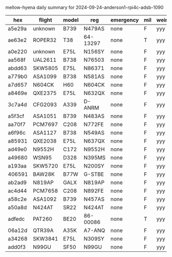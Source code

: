 mellow-hyena daily summary for 2024-09-24-anderson1-rpi4c-adsb-1090

|hex|flight|model|reg|emergency|mil|weirdo|
|--|--|--|--|--|--|--|
|a5e29a|unknown|B739|N479AS|none|F|yyy|
|ae63e2|ROPER32|T38|64-13297|none|T|yyy|
|a0e220|unknown|E75L|N156SY|none|F|yyy|
|aa568f|UAL2611|B738|N76503|none|F|yyy|
|abdd63|SKW5805|E75L|N86371|none|F|yyy|
|a779b0|ASA1099|B738|N581AS|none|F|yyy|
|a7d657|N604CK|H60|N604CK|none|F|yyy|
|a8469e|QXE2375|E75L|N632QX|none|F|yyy|
|3c7a4d|CFG2093|A339|D-ANRM|none|F|yyy|
|a5f3cf|ASA1051|B739|N483AS|none|F|yyy|
|aa70f7|PCM7697|C208|N772FE|none|F|yyy|
|a6f96c|ASA1127|B738|N549AS|none|F|yyy|
|a85931|QXE2038|E75L|N637QX|none|F|yyy|
|ad49e0|N9552H|C172|N9552H|none|F|yyy|
|a49680|WSN95|D328|N395MS|none|F|yyy|
|a193aa|SKW5720|E75L|N200SY|none|F|yyy|
|406591|BAW28K|B77W|G-STBE|none|F|yyy|
|ab2ad9|N819AP|GALX|N819AP|none|F|yyy|
|ac4d44|PCM7658|C208|N892FE|none|F|yyy|
|a58c2e|ASA1092|B739|N457AS|none|F|yyy|
|a50a8d|N424AT|SR22|N424AT|none|F|yyy|
|adfedc|PAT260|BE20|86-00086|none|T|yyy|
|06a12d|QTR39A|A35K|A7-ANQ|none|F|yyy|
|a34268|SKW3841|E75L|N309SY|none|F|yyy|
|add0f3|N99GU|SF50|N99GU|none|F|yyy|
